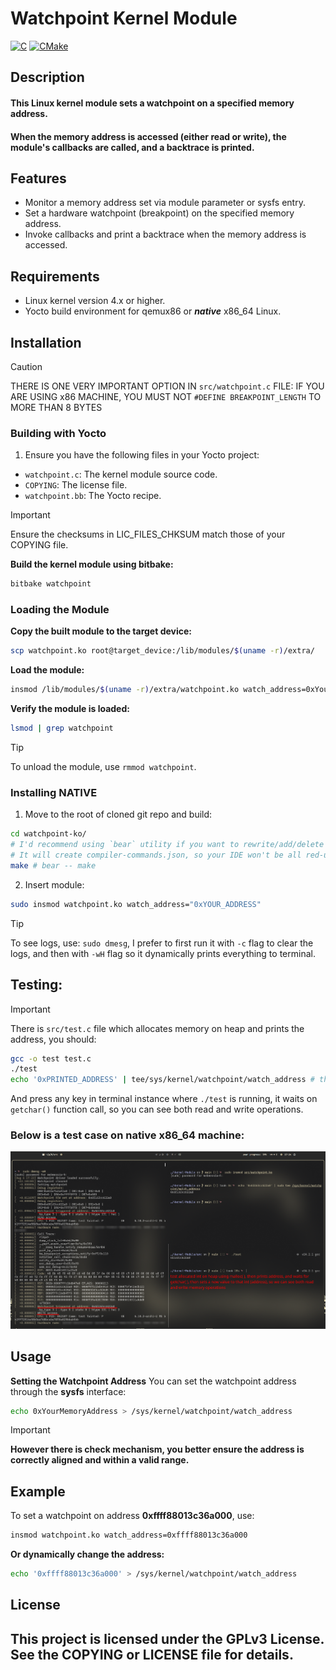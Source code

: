 # Watchpoint Kernel Module

<a href="#"><img alt="C" src = "https://img.shields.io/badge/C-black.svg?style=for-the-badge&logo=c&logoColor=white"></a>
<a href="#"><img alt="CMake" src="https://img.shields.io/badge/Make-black?style=for-the-badge&logo=gnu&logoColor=white"></a>

## Description

#### This Linux kernel module sets a watchpoint on a specified memory address.
#### When the memory address is accessed (either read or write), the module's callbacks are called, and a backtrace is printed.

## Features

- Monitor a memory address set via module parameter or sysfs entry.
- Set a hardware watchpoint (breakpoint) on the specified memory address.
- Invoke callbacks and print a backtrace when the memory address is accessed.

## Requirements

- Linux kernel version 4.x or higher.
- Yocto build environment for qemux86 or **_native_** x86_64 Linux.

## Installation

> [!CAUTION]
>
> THERE IS ONE VERY IMPORTANT OPTION IN `src/watchpoint.c` FILE:
> IF YOU ARE USING x86 MACHINE, YOU MUST NOT `#DEFINE BREAKPOINT_LENGTH` TO MORE THAN 8 BYTES

### Building with Yocto

1. Ensure you have the following files in your Yocto project:

- `watchpoint.c`: The kernel module source code.
- `COPYING`: The license file.
- `watchpoint.bb`: The Yocto recipe.

> [!IMPORTANT]
>
> Ensure the checksums in LIC_FILES_CHKSUM match those of your COPYING file.

**Build the kernel module using bitbake:**

```sh
bitbake watchpoint
```

### Loading the Module

**Copy the built module to the target device:**

```sh
scp watchpoint.ko root@target_device:/lib/modules/$(uname -r)/extra/
```

**Load the module:**

```sh
insmod /lib/modules/$(uname -r)/extra/watchpoint.ko watch_address=0xYourMemoryAddress
```

**Verify the module is loaded:**

```sh
lsmod | grep watchpoint
```

> [!TIP]
> To unload the module, use `rmmod watchpoint`.

### Installing **NATIVE**

1. Move to the root of cloned git repo and build:

```sh
cd watchpoint-ko/
# I'd recommend using `bear` utility if you want to rewrite/add/delete some code.
# It will create compiler-commands.json, so your IDE won't be all red-underlined.
make # bear -- make
```

2. Insert module:

```sh
sudo insmod watchpoint.ko watch_address="0xYOUR_ADDRESS"
```

>[!TIP]
>To see logs, use: `sudo dmesg`, I prefer to first run it with `-c` flag to clear the logs,
>and then with `-wH` flag so it dynamically prints everything to terminal.
## Testing:
>[!IMPORTANT]
>There is `src/test.c` file which allocates memory on heap and prints the address, you should:
>```sh
> gcc -o test test.c
> ./test
>echo '0xPRINTED_ADDRESS' | tee/sys/kernel/watchpoint/watch_address # that may require `sudo` privileges
>```
>And press any key in terminal instance where `./test` is running, it waits on `getchar()` function call, so you can see both read and write operations.
>
>### Below is a test case on native x86_64 machine:
>![LOGS](assets/test.png)

## Usage

**Setting the Watchpoint Address**
You can set the watchpoint address through the **sysfs** interface:

```sh
echo 0xYourMemoryAddress > /sys/kernel/watchpoint/watch_address
```

> [!IMPORTANT]
>
> **However there is check mechanism, you better ensure the address is correctly aligned and within a valid range.**

## Example

To set a watchpoint on address **0xffff88013c36a000**, use:

```sh
insmod watchpoint.ko watch_address=0xffff88013c36a000
```

**Or dynamically change the address:**

```sh
echo '0xffff88013c36a000' > /sys/kernel/watchpoint/watch_address
```

## License

## This project is licensed under the GPLv3 License. See the COPYING or LICENSE file for details.
